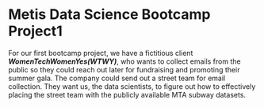 # Metis Data Science Bootcamp Project1

For our first bootcamp project, we have a fictitious client __*WomenTechWomenYes(WTWY)*__, 
who wants to collect emails from the public so they could reach out later for fundraising and
promoting their summer gala. The company could send out a street team for email collection. 
They want us, the data scientists, to figure out how to effectively placing the street team with 
the publicly available MTA subway datasets.
